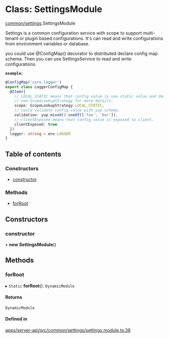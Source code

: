 # Class: SettingsModule

[common/settings](../modules/common_settings.md).SettingsModule

Settings is a common configuration service with scope to support multi-tenant or plugin based configurations.
It's can read and write configurations from environment variables or database.

you could use @ConfigMap() decorator to distributed declare config map schema.
Then you can use SettingsService to read and write configurations.

**`example:`**

```ts
@ConfigMap('core.logger')
export class LoggerConfigMap {
  @Item({
    // LOCAL_STATIC means that config value is use static value and don't support modification.
    // see ScopeLookupStrategy for more details.
    scope: ScopeLookupStrategy.LOCAL_STATIC,
    // could validate config value with yup schema.
    validation: yup.mixed().oneOf(['foo', 'bar']),
    // clientExposed means that config value is exposed to client.
    clientExposed: true
  })
  logger: string = env.LOGGER
}
```

## Table of contents

### Constructors

- [constructor](common_settings.SettingsModule.md#constructor)

### Methods

- [forRoot](common_settings.SettingsModule.md#forroot)

## Constructors

### <a id="constructor" name="constructor"></a> constructor

• **new SettingsModule**()

## Methods

### <a id="forroot" name="forroot"></a> forRoot

▸ `Static` **forRoot**(): `DynamicModule`

#### Returns

`DynamicModule`

#### Defined in

[apps/server-api/src/common/settings/settings.module.ts:38](https://github.com/brickdoc/brickdoc/blob/master/apps/server-api/src/common/settings/settings.module.ts#L38)

